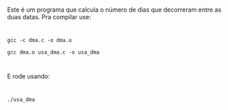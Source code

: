 #
Este é um programa que calcula o número de dias que decorreram entre as duas datas. 
Pra compilar use:
#

```
gcc -c dma.c -o dma.o

gcc dma.o usa_dma.c -o usa_dma
```

#
E rode usando:
#

```
./usa_dma
```
